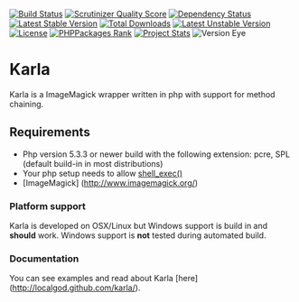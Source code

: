 [![Build Status](https://secure.travis-ci.org/localgod/karla.png?branch=master)](http://travis-ci.org/localgod/karla)
[![Scrutinizer Quality Score](https://scrutinizer-ci.com/g/localgod/Karla/badges/quality-score.png?s=5f6a3660329986ab8232c8010278f6545a028f4a)](https://scrutinizer-ci.com/g/localgod/Karla/)
[![Dependency Status](https://www.versioneye.com/user/projects/554c76fd5d47f2623100024a/badge.svg?style=flat)](https://www.versioneye.com/user/projects/554c76fd5d47f2623100024a)
[![Latest Stable Version](https://poser.pugx.org/localgod/karla/v/stable)](https://packagist.org/packages/localgod/karla) [![Total Downloads](https://poser.pugx.org/localgod/karla/downloads)](https://packagist.org/packages/localgod/karla) [![Latest Unstable Version](https://poser.pugx.org/localgod/karla/v/unstable)](https://packagist.org/packages/localgod/karla) [![License](https://poser.pugx.org/localgod/karla/license)](https://packagist.org/packages/localgod/karla)
[![PHPPackages Rank](http://phppackages.org/p/localgod/karla/badge/rank.svg)](http://phppackages.org/p/localgod/karla)
[![Project Stats](https://www.openhub.net/p/Karla/widgets/project_thin_badge.gif)](https://www.openhub.net/p/Karla)
![Version Eye](http://php-eye.com/badge/visualphpunit/visualphpunit/tested.svg)
# Karla

Karla is a ImageMagick wrapper written in php with support for method chaining. 

## Requirements

 * Php version 5.3.3 or newer build with the following extension: pcre, SPL (default build-in in most distributions)
 * Your php setup needs to allow [shell_exec()](http://php.net/manual/en/function.shell-exec.php)
 * [ImageMagick] (http://www.imagemagick.org/)
 
### Platform support

Karla is developed on OSX/Linux but Windows support is build in and **should** work. 
Windows support is **not** tested during automated build.

### Documentation

You can see examples and read about Karla [here] (http://localgod.github.com/karla/). 
